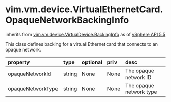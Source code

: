 vim.vm.device.VirtualEthernetCard.OpaqueNetworkBackingInfo
==========================================================
inherits from [vim.vm.device.VirtualDevice.BackingInfo](docs/vim.vm.device.VirtualDevice.BackingInfo.md)
as of [vSphere API 5.5](vim.version.md#vim.version.version9)


This class defines backing for a virtual Ethernet card that connects  to an opaque network.

| property | type | optional | priv | desc |
|:---------|:-----|:---------|:-----|:-----|
| opaqueNetworkId | string | None | None | The opaque network ID |
| opaqueNetworkType | string | None | None | The opaque network type |



